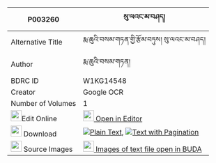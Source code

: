 |P003260|སུ་ལའང་མ་བཤད། 
| --- | --- 
|Alternative Title |རྨ་ཆུའི་བསམ་གཏན་གྱི་རྩོམ་བཏུས། སུ་ལའང་མ་བཤད།
|Author| རྨ་ཆུའི་བསམ་གཏན།
|BDRC ID | W1KG14548
|Creator | Google OCR
|Number of Volumes| 1
|<img width="25" src="https://img.icons8.com/color/25/000000/edit-property.png">Edit Online| [<img width="25" src="https://avatars.githubusercontent.com/u/45091458?s=200&v=4"> Open in Editor](http://editor.openpecha.org/P003260)
|<img width="25" src="https://img.icons8.com/fluent/48/000000/download-2.png"/>  Download | [![](https://img.icons8.com/color/20/000000/txt.png)Plain Text](https://github.com/Openpecha/P003260/releases/download/v1/su_la_ang_ma_she_plain_P003260.zip), [![](https://img.icons8.com/color/20/000000/txt.png)Text with Pagination](https://github.com/Openpecha/P003260/releases/download/v1/su_la_ang_ma_she_pages_P003260.zip)
|<img width="25" src="https://img.icons8.com/plasticine/100/000000/pictures-folder.png"/>  Source Images | [<img width="25" src="https://library.bdrc.io/icons/BUDA-small.svg"> Images of text file open in BUDA](https://library.bdrc.io/show/bdr:W1KG14548)
